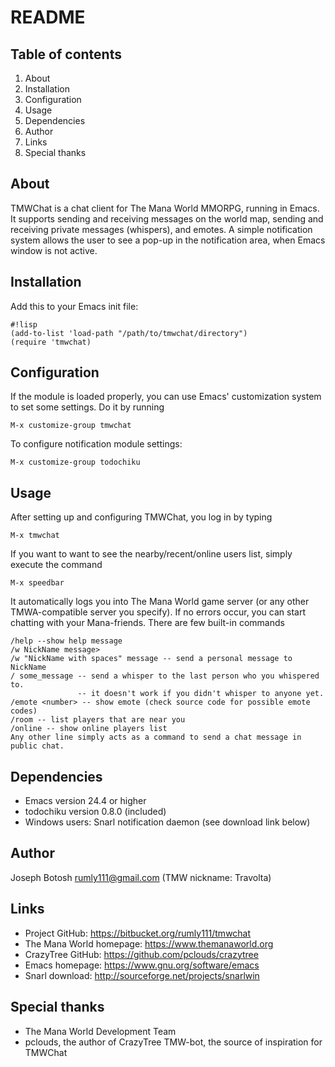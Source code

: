 
# README #

## Table of contents ##
1. About
2. Installation
3. Configuration
4. Usage
5. Dependencies
6. Author
7. Links
8. Special thanks

## About ##
TMWChat is a chat client for The Mana World MMORPG, running in Emacs. It supports
sending and receiving messages on the world map, sending and receiving
private messages (whispers), and emotes. A simple notification system allows
the user to see a pop-up in the notification area, when Emacs window is not active.

## Installation ##
Add this to your Emacs init file:

```
#!lisp
(add-to-list 'load-path "/path/to/tmwchat/directory")
(require 'tmwchat)
```

## Configuration ##
If the module is loaded properly, you can use Emacs' customization system to
set some settings. Do it by running

```
M-x customize-group tmwchat
```

To configure notification module settings:

```
M-x customize-group todochiku
```

## Usage ##
After setting up and configuring TMWChat, you log in by typing

```
M-x tmwchat
```

If you want to want to see the nearby/recent/online users list, simply
execute the command
```
M-x speedbar
```

It automatically logs you into The Mana World game server (or any other
TMWA-compatible server you specify). If  no errors occur, you can start
chatting with your Mana-friends. There are few built-in commands

```
/help --show help message
/w NickName message>
/w "NickName with spaces" message -- send a personal message to NickName
/ some_message -- send a whisper to the last person who you whispered to.
               -- it doesn't work if you didn't whisper to anyone yet.
/emote <number> -- show emote (check source code for possible emote codes)
/room -- list players that are near you
/online -- show online players list
Any other line simply acts as a command to send a chat message in public chat.
```

## Dependencies ##
* Emacs version 24.4 or higher
* todochiku version 0.8.0 (included)
* Windows users: Snarl notification daemon (see download link below)

## Author ##
Joseph Botosh <rumly111@gmail.com> (TMW nickname: Travolta)

## Links ##
* Project GitHub: https://bitbucket.org/rumly111/tmwchat
* The Mana World homepage: https://www.themanaworld.org
* CrazyTree GitHub: https://github.com/pclouds/crazytree
* Emacs homepage: https://www.gnu.org/software/emacs
* Snarl download: http://sourceforge.net/projects/snarlwin

## Special thanks ##
* The Mana World Development Team
* pclouds, the author of CrazyTree TMW-bot, the source of inspiration for TMWChat
